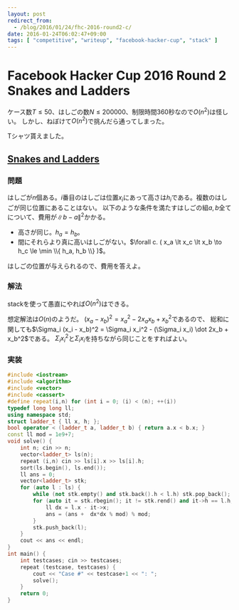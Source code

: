 ```yaml
---
layout: post
redirect_from:
  - /blog/2016/01/24/fhc-2016-round2-c/
date: 2016-01-24T06:02:47+09:00
tags: [ "competitive", "writeup", "facebook-hacker-cup", "stack" ]
---
```


# Facebook Hacker Cup 2016 Round 2 Snakes and Ladders

ケース数$T \le 50$、はしごの数$N \le 200000$、制限時間$360$秒なので$O(n^2)$は怪しい。
しかし、ねぼけて$O(n^2)$で挑んだら通ってしまった。

Tシャツ貰えました。

## [Snakes and Ladders](https://www.facebook.com/hackercup/problem/1640119959603837/)

### 問題

はしごが$n$個ある。$i$番目のはしごは位置$x_i$にあって高さは$h_i$である。複数のはしごが同じ位置にあることはない。
以下のような条件を満たすはしごの組$a,b$全てについて、費用が$\|b - a\|^2$かかる。

-   高さが同じ。$h_a = h_b$。
-   間にそれらより真に高いはしごがない。$\forall c. ( x_a \lt x_c \lt x_b \to h_c \le \min \\{ h_a, h_b \\} )$。

はしごの位置が与えられるので、費用を答えよ。

### 解法

stackを使って愚直にやれば$O(n^2)$はできる。

想定解法は$O(n)$のようだ。
$(x_a - x_b)^2 = x_a^2 - 2x_ax_b + x_b^2$であるので、
総和に関しても$\Sigma_i (x_i - x_b)^2 = \Sigma_i x_i^2 - (\Sigma_i x_i) \dot 2x_b + x_b^2$である。
$\Sigma_i x_i^2$と$\Sigma_i x_i$を持ちながら同じことをすればよい。

### 実装

``` c++
#include <iostream>
#include <algorithm>
#include <vector>
#include <cassert>
#define repeat(i,n) for (int i = 0; (i) < (n); ++(i))
typedef long long ll;
using namespace std;
struct ladder_t { ll x, h; };
bool operator < (ladder_t a, ladder_t b) { return a.x < b.x; }
const ll mod = 1e9+7;
void solve() {
    int n; cin >> n;
    vector<ladder_t> ls(n);
    repeat (i,n) cin >> ls[i].x >> ls[i].h;
    sort(ls.begin(), ls.end());
    ll ans = 0;
    vector<ladder_t> stk;
    for (auto l : ls) {
        while (not stk.empty() and stk.back().h < l.h) stk.pop_back();
        for (auto it = stk.rbegin(); it != stk.rend() and it->h == l.h; ++ it) {
            ll dx = l.x - it->x;
            ans = (ans +  dx*dx % mod) % mod;
        }
        stk.push_back(l);
    }
    cout << ans << endl;
}
int main() {
    int testcases; cin >> testcases;
    repeat (testcase, testcases) {
        cout << "Case #" << testcase+1 << ": ";
        solve();
    }
    return 0;
}
```
